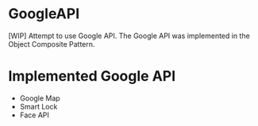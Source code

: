 # GoogleAPI
[WIP] Attempt to use Google API. The Google API was implemented in the Object Composite Pattern.

# Implemented Google API 
- Google Map
- Smart Lock
- Face API
